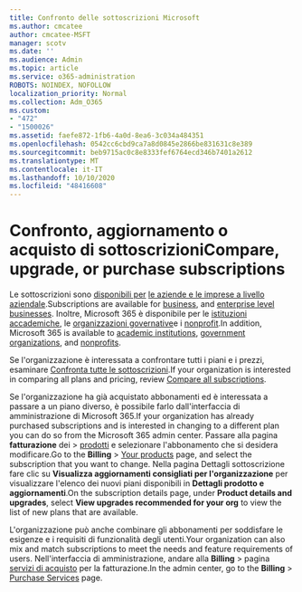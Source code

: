 ```yaml
---
title: Confronto delle sottoscrizioni Microsoft
ms.author: cmcatee
author: cmcatee-MSFT
manager: scotv
ms.date: ''
ms.audience: Admin
ms.topic: article
ms.service: o365-administration
ROBOTS: NOINDEX, NOFOLLOW
localization_priority: Normal
ms.collection: Adm_O365
ms.custom:
- "472"
- "1500026"
ms.assetid: faefe872-1fb6-4a0d-8ea6-3c034a484351
ms.openlocfilehash: 0542cc6cbd9ca7a8d0845e2866be831631c8e389
ms.sourcegitcommit: beb9715ac0c8e8333fef6764ecd346b7401a2612
ms.translationtype: MT
ms.contentlocale: it-IT
ms.lasthandoff: 10/10/2020
ms.locfileid: "48416608"
---
```

# <a name="compare-upgrade-or-purchase-subscriptions"></a><span data-ttu-id="19b42-102">Confronto, aggiornamento o acquisto di sottoscrizioni</span><span class="sxs-lookup"><span data-stu-id="19b42-102">Compare, upgrade, or purchase subscriptions</span></span>
  
<span data-ttu-id="19b42-103">Le sottoscrizioni sono [disponibili per](https://www.microsoft.com/microsoft-365/business/compare-all-microsoft-365-business-products?tab=2&rtc=1) [le aziende e le imprese a livello aziendale](https://www.microsoft.com/microsoft-365/enterprise/compare-office-365-plans?rtc=1).</span><span class="sxs-lookup"><span data-stu-id="19b42-103">Subscriptions are available for [business](https://www.microsoft.com/microsoft-365/business/compare-all-microsoft-365-business-products?tab=2&rtc=1), and [enterprise level businesses](https://www.microsoft.com/microsoft-365/enterprise/compare-office-365-plans?rtc=1).</span></span> <span data-ttu-id="19b42-104">Inoltre, Microsoft 365 è disponibile per le [istituzioni accademiche](https://www.microsoft.com/microsoft-365/academic/compare-office-365-education-plans?rtc=1&activetab=tab%3aprimaryr1), le [organizzazioni governative](https://www.microsoft.com/microsoft-365/government/compare-office-365-government-plans?rtc=1)e i [nonprofit](https://www.microsoft.com/microsoft-365/nonprofit/office-365-nonprofit-plans-and-pricing?&rtc=1&activetab=tab%3aprimaryr1).</span><span class="sxs-lookup"><span data-stu-id="19b42-104">In addition, Microsoft 365 is available to [academic institutions](https://www.microsoft.com/microsoft-365/academic/compare-office-365-education-plans?rtc=1&activetab=tab%3aprimaryr1), [government organizations](https://www.microsoft.com/microsoft-365/government/compare-office-365-government-plans?rtc=1), and [nonprofits](https://www.microsoft.com/microsoft-365/nonprofit/office-365-nonprofit-plans-and-pricing?&rtc=1&activetab=tab%3aprimaryr1).</span></span>
  
<span data-ttu-id="19b42-105">Se l'organizzazione è interessata a confrontare tutti i piani e i prezzi, esaminare [Confronta tutte le sottoscrizioni](https://www.microsoft.com/microsoft-365/enterprise/compare-office-365-plans?rtc=1).</span><span class="sxs-lookup"><span data-stu-id="19b42-105">If your organization is interested in comparing all plans and pricing, review [Compare all subscriptions](https://www.microsoft.com/microsoft-365/enterprise/compare-office-365-plans?rtc=1).</span></span>
  
<span data-ttu-id="19b42-106">Se l'organizzazione ha già acquistato abbonamenti ed è interessata a passare a un piano diverso, è possibile farlo dall'interfaccia di amministrazione di Microsoft 365.</span><span class="sxs-lookup"><span data-stu-id="19b42-106">If your organization has already purchased subscriptions and is interested in changing to a different plan you can do so from the Microsoft 365 admin center.</span></span> <span data-ttu-id="19b42-107">Passare alla pagina **fatturazione** dei \> [prodotti](https://go.microsoft.com/fwlink/p/?linkid=842054) e selezionare l'abbonamento che si desidera modificare.</span><span class="sxs-lookup"><span data-stu-id="19b42-107">Go to the **Billing** \> [Your products](https://go.microsoft.com/fwlink/p/?linkid=842054) page, and select the subscription that you want to change.</span></span> <span data-ttu-id="19b42-108">Nella pagina Dettagli sottoscrizione fare clic su **Visualizza aggiornamenti consigliati per l'organizzazione** per visualizzare l'elenco dei nuovi piani disponibili in **Dettagli prodotto e aggiornamenti**.</span><span class="sxs-lookup"><span data-stu-id="19b42-108">On the subscription details page, under **Product details and upgrades**, select **View upgrades recommended for your org** to view the list of new plans that are available.</span></span>
  
<span data-ttu-id="19b42-109">L'organizzazione può anche combinare gli abbonamenti per soddisfare le esigenze e i requisiti di funzionalità degli utenti.</span><span class="sxs-lookup"><span data-stu-id="19b42-109">Your organization can also mix and match subscriptions to meet the needs and feature requirements of users.</span></span> <span data-ttu-id="19b42-110">Nell'interfaccia di amministrazione, andare alla **Billing** \> pagina [servizi di acquisto](https://go.microsoft.com/fwlink/p/?linkid=868433) per la fatturazione.</span><span class="sxs-lookup"><span data-stu-id="19b42-110">In the admin center, go to the **Billing** \> [Purchase Services](https://go.microsoft.com/fwlink/p/?linkid=868433) page.</span></span> 